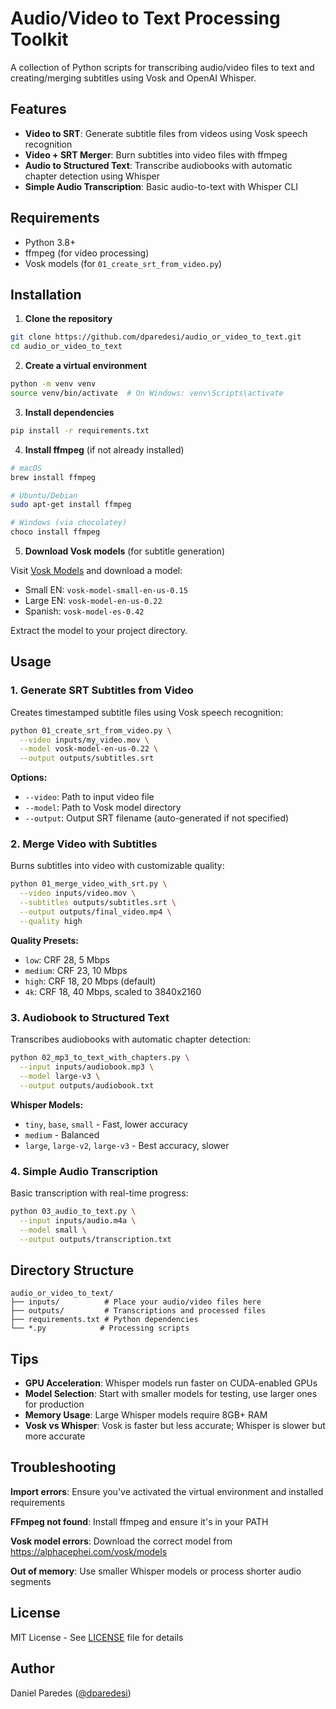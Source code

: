 # Audio/Video to Text Processing Toolkit

A collection of Python scripts for transcribing audio/video files to text and creating/merging subtitles using Vosk and OpenAI Whisper.

## Features

- **Video to SRT**: Generate subtitle files from videos using Vosk speech recognition
- **Video + SRT Merger**: Burn subtitles into video files with ffmpeg
- **Audio to Structured Text**: Transcribe audiobooks with automatic chapter detection using Whisper
- **Simple Audio Transcription**: Basic audio-to-text with Whisper CLI

## Requirements

- Python 3.8+
- ffmpeg (for video processing)
- Vosk models (for `01_create_srt_from_video.py`)

## Installation

1. **Clone the repository**
```bash
git clone https://github.com/dparedesi/audio_or_video_to_text.git
cd audio_or_video_to_text
```

2. **Create a virtual environment**
```bash
python -m venv venv
source venv/bin/activate  # On Windows: venv\Scripts\activate
```

3. **Install dependencies**
```bash
pip install -r requirements.txt
```

4. **Install ffmpeg** (if not already installed)
```bash
# macOS
brew install ffmpeg

# Ubuntu/Debian
sudo apt-get install ffmpeg

# Windows (via chocolatey)
choco install ffmpeg
```

5. **Download Vosk models** (for subtitle generation)

Visit [Vosk Models](https://alphacephei.com/vosk/models) and download a model:
- Small EN: `vosk-model-small-en-us-0.15`
- Large EN: `vosk-model-en-us-0.22`
- Spanish: `vosk-model-es-0.42`

Extract the model to your project directory.

## Usage

### 1. Generate SRT Subtitles from Video

Creates timestamped subtitle files using Vosk speech recognition:

```bash
python 01_create_srt_from_video.py \
  --video inputs/my_video.mov \
  --model vosk-model-en-us-0.22 \
  --output outputs/subtitles.srt
```

**Options:**
- `--video`: Path to input video file
- `--model`: Path to Vosk model directory
- `--output`: Output SRT filename (auto-generated if not specified)

### 2. Merge Video with Subtitles

Burns subtitles into video with customizable quality:

```bash
python 01_merge_video_with_srt.py \
  --video inputs/video.mov \
  --subtitles outputs/subtitles.srt \
  --output outputs/final_video.mp4 \
  --quality high
```

**Quality Presets:**
- `low`: CRF 28, 5 Mbps
- `medium`: CRF 23, 10 Mbps
- `high`: CRF 18, 20 Mbps (default)
- `4k`: CRF 18, 40 Mbps, scaled to 3840x2160

### 3. Audiobook to Structured Text

Transcribes audiobooks with automatic chapter detection:

```bash
python 02_mp3_to_text_with_chapters.py \
  --input inputs/audiobook.mp3 \
  --model large-v3 \
  --output outputs/audiobook.txt
```

**Whisper Models:**
- `tiny`, `base`, `small` - Fast, lower accuracy
- `medium` - Balanced
- `large`, `large-v2`, `large-v3` - Best accuracy, slower

### 4. Simple Audio Transcription

Basic transcription with real-time progress:

```bash
python 03_audio_to_text.py \
  --input inputs/audio.m4a \
  --model small \
  --output outputs/transcription.txt
```

## Directory Structure

```
audio_or_video_to_text/
├── inputs/          # Place your audio/video files here
├── outputs/         # Transcriptions and processed files
├── requirements.txt # Python dependencies
└── *.py            # Processing scripts
```

## Tips

- **GPU Acceleration**: Whisper models run faster on CUDA-enabled GPUs
- **Model Selection**: Start with smaller models for testing, use larger ones for production
- **Memory Usage**: Large Whisper models require 8GB+ RAM
- **Vosk vs Whisper**: Vosk is faster but less accurate; Whisper is slower but more accurate

## Troubleshooting

**Import errors**: Ensure you've activated the virtual environment and installed requirements

**FFmpeg not found**: Install ffmpeg and ensure it's in your PATH

**Vosk model errors**: Download the correct model from https://alphacephei.com/vosk/models

**Out of memory**: Use smaller Whisper models or process shorter audio segments

## License

MIT License - See [LICENSE](LICENSE) file for details

## Author

Daniel Paredes ([@dparedesi](https://github.com/dparedesi))

